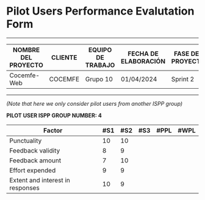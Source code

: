 # Pilot Users Performance Evalutation Form
****
| NOMBRE DEL PROYECTO | CLIENTE  | EQUIPO DE TRABAJO | FECHA DE ELABORACIÓN | FASE DEL PROYECTO |
|---------------------|----------|-------------------|----------------------|-------------------|
| Cocemfe-Web         | COCEMFE  | Grupo 10          | 01/04/2024           | Sprint 2          |

****

*(Note that here we only consider pilot users from another ISPP group)*

**PILOT USER ISPP GROUP NUMBER: 4**

| Factor                          | #S1 | #S2 | #S3 | #PPL | #WPL |
|---------------------------------|-----|-----|-----|------|------|
| Punctuality                     | 10  | 10  |     |      |      |
| Feedback validity               | 8   |  9  |     |      |      |
| Feedback amount                 | 7   |  10 |     |      |      |
| Effort expended                 | 9   |  9  |     |      |      |
| Extent and interest in responses| 10  |  9  |     |      |      |